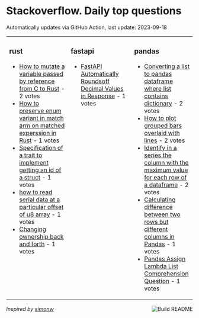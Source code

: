 # Stackoverflow. Daily top questions 

Automatically updates via GitHub Action, last update: <!-- date starts -->2023-09-18<!-- date ends -->


<table><tr><td valign="top" width="33%">

### rust
<!-- rust starts -->
* [How to mutate a variable passed by reference from C to Rust](https://stackoverflow.com/questions/77129917/how-to-mutate-a-variable-passed-by-reference-from-c-to-rust) - 2 votes
* [How to preserve enum variant in match arm on matched experssion in Rust](https://stackoverflow.com/questions/77126097/how-to-preserve-enum-variant-in-match-arm-on-matched-experssion-in-rust) - 1 votes
* [Specification of a trait to implement getting an id of a struct](https://stackoverflow.com/questions/77123396/specification-of-a-trait-to-implement-getting-an-id-of-a-struct) - 1 votes
* [how to read serial data at a particular offset of u8 array](https://stackoverflow.com/questions/77121281/how-to-read-serial-data-at-a-particular-offset-of-u8-array) - 1 votes
* [Changing ownership back and forth](https://stackoverflow.com/questions/77126559/changing-ownership-back-and-forth) - 1 votes
<!-- rust ends -->
</td><td valign="top" width="34%">


### fastapi
<!-- fastapi starts -->
* [FastAPI Automatically Roundsoff Decimal Values in Response](https://stackoverflow.com/questions/77124844/fastapi-automatically-rounds-off-decimal-values-in-response) - 1 votes
<!-- fastapi ends -->
</td><td valign="top" width="34%">


### pandas
<!-- pandas starts -->
* [Converting a list to pandas dataframe where list contains dictionary](https://stackoverflow.com/questions/77130056/converting-a-list-to-pandas-dataframe-where-list-contains-dictionary) - 2 votes
* [How to plot grouped bars overlaid with lines](https://stackoverflow.com/questions/77123568/how-to-plot-grouped-bars-overlaid-with-lines) - 2 votes
* [Identify in a series the column with the maximum value for each row of a dataframe](https://stackoverflow.com/questions/77123707/identify-in-a-series-the-column-with-the-maximum-value-for-each-row-of-a-datafra) - 2 votes
* [Calculating difference between two rows but different columns in Pandas](https://stackoverflow.com/questions/77124612/calculating-difference-between-two-rows-but-different-columns-in-pandas) - 1 votes
* [Pandas Assign Lambda List Comprehension Question](https://stackoverflow.com/questions/77121063/pandas-assign-lambda-list-comprehension-question) - 1 votes
<!-- pandas ends -->
</td></tr></table>

<a href="https://github.com/hp0404/hp0404/actions"><img src="https://github.com/hp0404/hp0404/workflows/Build%20README/badge.svg" align="right" alt="Build README"></a> <p>*Inspired by  [simonw](https://github.com/simonw/simonw)*</p>
